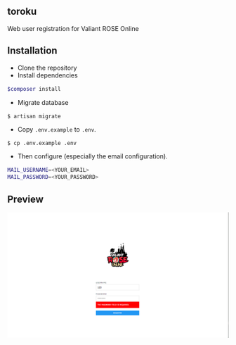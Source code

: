 ## toroku
Web user registration for Valiant ROSE Online

## Installation
- Clone the repository
- Install dependencies
```bash
$composer install
```
- Migrate database
```
$ artisan migrate
```
- Copy `.env.example` to `.env`.
```
$ cp .env.example .env
```
- Then configure (especially the email configuration).
```bash
MAIL_USERNAME=<YOUR_EMAIL>
MAIL_PASSWORD=<YOUR_PASSWORD>
```

## Preview
![preview](preview.png)